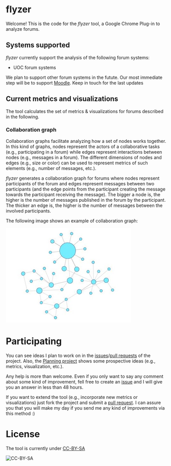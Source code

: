 
# flyzer
Welcome! This is the code for the _flyzer_ tool, a Google Chrome Plug-in to analyze forums. 

## Systems supported
_flyzer_ currently support the analysis of the following forum systems:

* UOC forum systems

We plan to support other forum systems in the futute. Our most immediate step will be to support [Moodle](https://moodle.org). Keep in touch for the last updates

## Current metrics and visualizations

The tool calculates the set of metrics & visualizations for forums described in the following. 

### Collaboration graph

Collaboration graphs facilitate analyzing how a set of nodes works together. In this kind of graphs, nodes represent the actors of a collaborative tasks (e.g., participating in a forum) while edges represent interactions between nodes (e.g., messages in a forum). The different dimensions of nodes and edges (e.g., size or color) can be used to represent metrics of such elements (e.g., number of messages, etc.).

_flyzer_ generates a collaboration graph for forums where nodes represent participants of the forum and edges represent messages between two participants (and the edge points from the participant creating the message towards the participant receiving the message). The bigger a node is, the higher is the number of messages published in the forum by the participant. The thicker an edge is, the higher is the number of messages between the involved participants.

The following image shows an example of collaboration graph:

![Collaboration Graph example](https://github.com/jlcanovas/flyzer/blob/master/examples/exampleGraph.jpg?raw=true?raw=true "Collaboration Graph Example")

# Participating
You can see ideas I plan to work on in the [issues](https://github.com/jlcanovas/flyzer/issues)/[pull requests](https://github.com/jlcanovas/flyzer/pulls) of the project. Also, the [Planning project](https://github.com/jlcanovas/flyzer/projects/3) shows some prospective ideas (e.g., metrics, visualization, etc.).

Any help is more than welcome. Even if you only want to say any comment about some kind of improvement, fell free to create an [issue]([https://github.com/jlcanovas/flyzer/issues](https://github.com/jlcanovas/flyzer/issues)) and I will give you an answer in less than 48 hours. 

If you want to extend the tool (e.g., incorporate new metrics or visualizations) just fork the project and submit a [pull request]([https://github.com/jlcanovas/flyzer/pulls](https://github.com/jlcanovas/flyzer/pulls)). I can assure you that you will make my day if you send me any kind of improvements via this method :)

# License
The tool is currently under [CC-BY-SA]([https://creativecommons.org/licenses/by-sa/4.0/](https://creativecommons.org/licenses/by-sa/4.0/))

![CC-BY-SA](https://i.creativecommons.org/l/by-sa/4.0/88x31.png)
